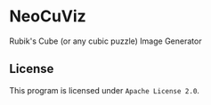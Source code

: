 # NeoCuViz
Rubik's Cube (or any cubic puzzle) Image Generator

## License
This program is licensed under `Apache License 2.0`.
